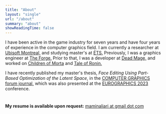 ```yaml
---
title: "About"
layout: "single"
url: "/about"
summary: "about"
showReadingTime: false
---
```


I have been active in the game industry for seven years and have four years of experience in the computer graphics field.
I am currently a researcher at [Ubisoft Montreal,](https://montreal.ubisoft.com/en/our-commitments/research-and-development)
and studying master's at [ÉTS.](https://etsmtl.ca/en)
Previously, I was a graphics engineer at [The Forge.](https://theforge.dev)
Prior to that, I was a developer at [Dead Mage,](https://deadmage.com)
and worked on [Children of Morta](https://childrenofmorta.com) and [Tale of Ronin.](https://taleofronin.com) 


I have recently published my master's thesis, _Face Editing Using Part-Based Optimization of the Latent Space_,
in the [COMPUTER GRAPHICS forum journal,](https://onlinelibrary.wiley.com/journal/14678659)
which was also presented at the [EUROGRAPHICS 2023](https://eg2023.saarland-informatics-campus.de/full-program) conference.

#

**My resume is available upon request:** [maminaliari at gmail dot com](mailto:maminaliari@gmail.com)